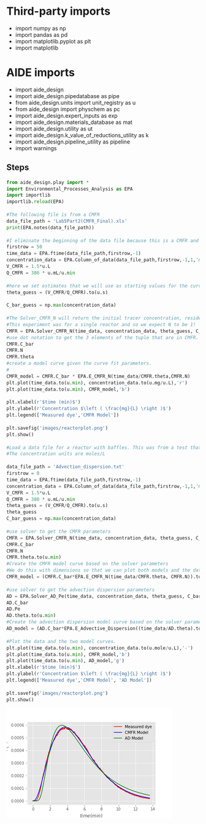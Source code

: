 # Third-party imports
- import numpy as np
- import pandas as pd
- import matplotlib.pyplot as plt
- import matplotlib

# AIDE imports
- import aide_design
- import aide_design.pipedatabase as pipe
- from aide_design.units import unit_registry as u
- from aide_design import physchem as pc
- import aide_design.expert_inputs as exp
- import aide_design.materials_database as mat
- import aide_design.utility as ut
- import aide_design.k_value_of_reductions_utility as k
- import aide_design.pipeline_utility as pipeline
- import warnings

## Steps

```python
from aide_design.play import *
import Environmental_Processes_Analysis as EPA
import importlib
importlib.reload(EPA)

#The following file is from a CMFR
data_file_path = 'Lab5Part2(CMFR_Final).xls'
print(EPA.notes(data_file_path))

#I eliminate the beginning of the data file because this is a CMFR and the first data was taken before the dye reached the sensor.
firstrow = 50
time_data = EPA.ftime(data_file_path,firstrow,-1)
concentration_data = EPA.Column_of_data(data_file_path,firstrow,-1,1,'mg/L')
V_CMFR = 1.5*u.L
Q_CMFR = 380 * u.mL/u.min

#here we set estimates that we will use as starting values for the curve fitting
theta_guess = (V_CMFR/Q_CMFR).to(u.s)

C_bar_guess = np.max(concentration_data)

#The Solver_CMFR_N will return the initial tracer concentration, residence time, and number of reactors in series.
#This experiment was for a single reactor and so we expect N to be 1!
CMFR = EPA.Solver_CMFR_N(time_data, concentration_data, theta_guess, C_bar_guess)
#use dot notation to get the 3 elements of the tuple that are in CMFR.
CMFR.C_bar
CMFR.N
CMFR.theta
#create a model curve given the curve fit parameters.
#
CMFR_model = CMFR.C_bar * EPA.E_CMFR_N(time_data/CMFR.theta,CMFR.N)
plt.plot(time_data.to(u.min), concentration_data.to(u.mg/u.L),'r')
plt.plot(time_data.to(u.min), CMFR_model,'b')

plt.xlabel(r'$time (min)$')
plt.ylabel(r'Concentration $\left ( \frac{mg}{L} \right )$')
plt.legend(['Measured dye','CMFR Model'])

plt.savefig('images/reactorplot.png')
plt.show()

#Load a data file for a reactor with baffles. This was from a test that used acid as the tracer.
#The concentration units are moles/L

data_file_path = 'Advection_dispersion.txt'
firstrow = 0
time_data = EPA.ftime(data_file_path,firstrow,-1)
concentration_data = EPA.Column_of_data(data_file_path,firstrow,-1,1,'mole/L')
V_CMFR = 1.5*u.L
Q_CMFR = 380 * u.mL/u.min
theta_guess = (V_CMFR/Q_CMFR).to(u.s)
theta_guess
C_bar_guess = np.max(concentration_data)

#use solver to get the CMFR parameters
CMFR = EPA.Solver_CMFR_N(time_data, concentration_data, theta_guess, C_bar_guess)
CMFR.C_bar
CMFR.N
CMFR.theta.to(u.min)
#Create the CMFR model curve based on the solver parameters
#We do this with dimensions so that we can plot both models and the data on the same graph. If we did this in dimensionless it wouldn't be possible to plot everything on the same plot because the values used to create dimensionless time and dimensionless concentration are different for the two models.
CMFR_model = (CMFR.C_bar*EPA.E_CMFR_N(time_data/CMFR.theta, CMFR.N)).to(u.mole/u.L)

#use solver to get the advection dispersion parameters
AD = EPA.Solver_AD_Pe(time_data, concentration_data, theta_guess, C_bar_guess)
AD.C_bar
AD.Pe
AD.theta.to(u.min)
#Create the advection dispersion model curve based on the solver parameters
AD_model = (AD.C_bar*EPA.E_Advective_Dispersion((time_data/AD.theta).to_base_units(), AD.Pe)).to(u.mole/u.L)

#Plot the data and the two model curves.
plt.plot(time_data.to(u.min), concentration_data.to(u.mole/u.L),'-')
plt.plot(time_data.to(u.min), CMFR_model,'b')
plt.plot(time_data.to(u.min), AD_model,'g')
plt.xlabel(r'$time (min)$')
plt.ylabel(r'Concentration $\left ( \frac{mg}{L} \right )$')
plt.legend(['Measured dye','CMFR Model', 'AD Model'])

plt.savefig('images/reactorplot.png')
plt.show()

```
![graph](images/reactorplot.png)
